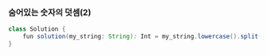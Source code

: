 ### 숨어있는 숫자의 덧셈(2)
```java
class Solution {
    fun solution(my_string: String): Int = my_string.lowercase().split(Regex("[^0-9]")).sumOf { if (it.isNotEmpty()) it.toInt() else 0 }
}
```